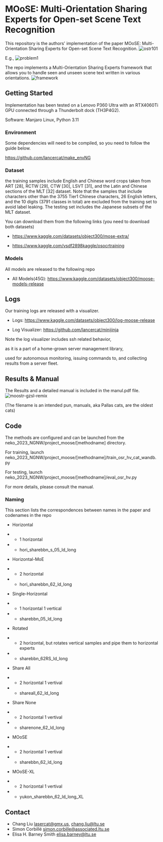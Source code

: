 # MOoSE: Multi-Orientation Sharing Experts for Open-set Scene Text Recognition

This repository is the authors' implementation of the paper MOoSE: Multi-Orientation Sharing Experts for Open-set Scene Text Recognition.
![ostr101](https://github.com/lancercat/Moose/assets/59994105/4d549996-6a33-4fc2-a481-c813eb083061)

E.g.,
![problem1](https://github.com/lancercat/Moose/assets/59994105/e96210ab-0e96-4540-b7b7-a6ef976171c6)


The repo implements a Multi-Orientation Sharing Experts framework that allows you to handle seen and unseen scene text written in various orientations.
![framework](https://github.com/lancercat/Moose/assets/59994105/5aad128f-741e-4210-86a1-29575f80a8b0)


## Getting Started
Implementation has been tested on a Lenovo P360 Ultra with an RTX4060Ti GPU connected through a Thunderbolt dock (TH3P4G2).

Software: Manjaro Linux, Python 3.11

### Environment
Some dependencies will need to be compiled, so you need to follow the guide below.

https://github.com/lancercat/make_envNG



### Dataset
the training samples include English and Chinese word crops taken from ART
[28], RCTW [29], CTW [30], LSVT [31], and the Latin and Chinese sections of
the MLT [32] dataset. Note that the samples that include characters other
than the 3755 Tier1 Chinese characters, 26 English letters, and the 10 digits
(3791 classes in total) are excluded from the training set to avoid label
leaking. The testing set includes the Japanese subsets of the MLT dataset.

You can download them from the following links (you need to download both datasets)

- https://www.kaggle.com/datasets/object300/mose-extra/

- https://www.kaggle.com/vsdf2898kaggle/osocrtraining

### Models
All models are released to the following repo

- All Models(45G): https://www.kaggle.com/datasets/object300/moose-models-release

## Logs
Our training logs are released with a visualizer.

- Logs: https://www.kaggle.com/datasets/object300/log-moose-release

- Log Visualizer: https://github.com/lancercat/minijinja

Note the log visualizer includes ssh related behavior,

as it is a part of a home-grown server management library,

used for autonomous monitoring, issuing commands to, and collecting results from a server fleet.

## Results & Manual
The Results and a detailed manual is included in the manul.pdf file.
![moostr-gzsl-remix](https://github.com/lancercat/Moose/assets/59994105/7208ba0a-a86c-4f46-a7e1-9c29f42877fe)

(The filename is an intended pun, manuals, aka Pallas cats, are the oldest cats)


## Code
The methods are configured and can be launched from the neko_2023_NGNW/project_moose/[methodname] directory.


For training, launch neko_2023_NGNW/project_moose/[methodname]/train_osr_hv_cat_wandb.py

For testing, launch  neko_2023_NGNW/project_moose/[methodname]/eval_osr_hv.py

For more details, please consult the manual.

### Naming
This section lists the correspondences between names in the paper and codenames in the repo

- Horizontal
- - 1 horizontal
- - hori_sharebbn_s_05_ld_long
- Horizontal-MoE
- - 2 horizontal
- - hori_sharebbn_62_ld_long
- Single-Horizontal
- - 1 horizontal 1 vertical
- - sharebbn_05_ld_long
- Rotated
- - 2 horizontal, but rotates vertical samples and pipe them to horizontal experts
- - sharebbn_62RS_ld_long

- Share All
- - 2 horizontal 1 vertival
- - shareall_62_ld_long

- Share None
- - 2 horizontal 1 vertival
- - sharenone_62_ld_long
- MOoSE
- - 2 horizontal 1 vertival
- - sharebbn_62_ld_long
- MOoSE-XL
- - 2 horizontal 1 vertival
- - yukon_sharebbn_62_ld_long_XL

## Contact
- Chang Liu lasercat@gmx.us, chang.liu@ltu.se
- Simon Corbillé simon.corbille@associated.ltu.se
- Elisa H. Barney Smith elisa.barney@ltu.se
